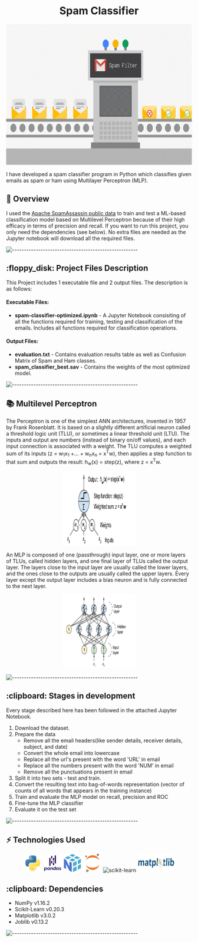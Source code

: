 <h1 align = "center"> Spam Classifier </h1>
<p align="center"> 
<img src="gifs/spam-classifier.gif" alt="Animated gif of spam clasffication" height="382px">
</p>
I have developed a spam classifier program in Python which classifies given emails as spam or ham using Multilayer Perceptron (MLP).

<h2> 🌟 Overview</h2>
I used the <a href="https://spamassassin.apache.org/old/publiccorpus/">Apache SpamAssassin public data</a> to train and test a ML-based classification model based on Multilevel Perceptron because of their high efficacy in terms of precision and recall. If you want to run this project, you only need the dependencies (see below). No extra files are needed as the Jupyter notebook will download all the required files.

![-----------------------------------------------------](https://raw.githubusercontent.com/andreasbm/readme/master/assets/lines/aqua.png)

<h2> :floppy_disk: Project Files Description</h2>

<p>This Project includes 1 executable file and 2 output files. The description is as follows: </p>
<h4>Executable Files:</h4>
<ul>
  <li><b>spam-classifier-optimized.ipynb</b> - A  Jupyter Notebook consisiting of all the functions required for training, testing and classification of the emails. Includes all functions required for classification operations.</li>
</ul>

<h4>Output Files:</h4>
<ul>
  <li><b>evaluation.txt</b> - Contains evaluation results table as well as Confusion Matrix of Spam and Ham classes.</li>
  <li><b>spam_classifier_best.sav</b> - Contains the weights of the most optimized model. </li>
</ul>

![-----------------------------------------------------](https://raw.githubusercontent.com/andreasbm/readme/master/assets/lines/aqua.png)
<h2> 📚 Multilevel Perceptron</h2>

<p>
The Perceptron is one of the simplest ANN architectures, invented in 1957 by Frank Rosenblatt. It is based on a slightly different artificial neuron 
called a threshold logic unit (TLU), or sometimes a linear threshold unit (LTU). The inputs and output are numbers (instead of binary on/off values), 
and each input connection is associated with a weight. The TLU computes a weighted sum of its inputs (z = w<sub>1</sub>x<sub>1</sub> +... + w<sub>n</sub>x<sub>n</sub> = x<sup>T</sup>w), then applies a step function to that sum and outputs the result: h<sub>w</sub>(x) = step(z), where 
  z = x<sup>T</sup>w.
<p align="center"> 
<img src="images/perceptron.jpeg" alt="A single Perceptron" width = "200px" height="200px">
</p>
An MLP is composed of one (passthrough) input layer, one or more layers of TLUs, called hidden layers, and one final layer of TLUs called the output layer. 
The layers close to the input layer are usually called the lower layers, and the ones close to the outputs are usually called the upper layers. Every layer 
except the output layer includes a bias neuron and is fully connected to the next layer.
<p align="center"> 
<img src="images/MLP.jpeg" alt="Multilevel Perceptron" width = "200px" height="200px">
</p>
</p>

![-----------------------------------------------------](https://raw.githubusercontent.com/andreasbm/readme/master/assets/lines/aqua.png)

<h2> :clipboard: Stages in development</h2>
Every stage described here has been followed in the attached Jupyter Notebook.
<ol>
  <li>Download the dataset.
  <li>Prepare the data
    <ul>
      <li>Remove all the email headers(like sender details, receiver details, subject, and date)
      <li>Convert the whole email into lowercase
      <li>Replace all the url's present with the word 'URL' in email
      <li>Replace all the numbers present with the word 'NUM' in email
      <li>Remove all the punctuations present in email
    </ul>
  <li>Split it into two sets - test and train. 
  <li>Convert the resulting text into bag-of-words representation (vector of counts of all words that appears in the training instance)
  <li>Train and evaluate the MLP model on recall, precision and ROC
  <li>Fine-tune the MLP classifier
  <li>Evaluate it on the test set
</ol>

![-----------------------------------------------------](https://raw.githubusercontent.com/andreasbm/readme/master/assets/lines/aqua.png)

<h2> ⚡ Technologies Used </h2>
<p align="center"> 
  <img src="https://github.com/devicons/devicon/blob/master/icons/python/python-original.svg" alt="python" width="50" height="50"/>
  <img src="https://github.com/devicons/devicon/blob/master/icons/pandas/pandas-original-wordmark.svg" alt="pandas" width="50" height="50"/>
  <img src="https://github.com/devicons/devicon/blob/master/icons/numpy/numpy-original.svg" alt="numpy" width="50" height="50"/>
  <img src="https://github.com/devicons/devicon/blob/master/icons/jupyter/jupyter-original.svg" alt="jupyter" width="50" height="50"/>
  <img src="https://github.com/scikit-learn/scikit-learn/blob/main/doc/logos/scikit-learn-logo-notext.png" alt="scikit-learn" width="90" height="50"/>
  <img src="images/matplotlib_logo.png" alt="matplotlib-logo" width="100" height="50"/>
</p>

<h2> :clipboard: Dependencies</h2>
<ul>
  <li> NumPy v1.16.2 </li>
  <li> Scikit-Learn v0.20.3 </li>
  <li> Matplotlib v3.0.2 </li>
  <li> Joblib v0.13.2 </li>
</ul>

![-----------------------------------------------------](https://raw.githubusercontent.com/andreasbm/readme/master/assets/lines/aqua.png)

